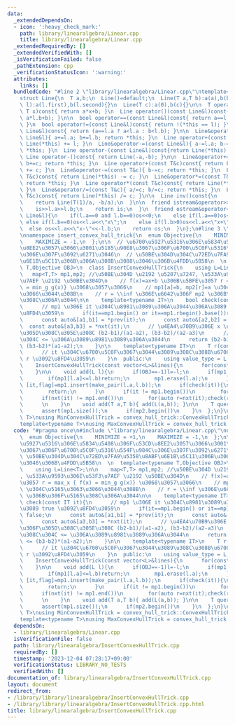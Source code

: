 ```yaml
---
data:
  _extendedDependsOn:
  - icon: ':heavy_check_mark:'
    path: library/linearalgebra/Linear.cpp
    title: library/linearalgebra/Linear.cpp
  _extendedRequiredBy: []
  _extendedVerifiedWith: []
  _isVerificationFailed: false
  _pathExtension: cpp
  _verificationStatusIcon: ':warning:'
  attributes:
    links: []
  bundledCode: "#line 2 \"library/linearalgebra/Linear.cpp\"\ntemplate<typename T>\n\
    struct Line{\n  T a,b;\n  Line()=default;\n  Line(T a,T b):a(a),b(b){}\n  Line(pair<T,T>\
    \ l):a(l.first),b(l.second){}\n  Line(T c):a(0),b(c){}\n\n  T operator()(const\
    \ T x)const{ return a*x+b; }\n  Line operator()(const Line&l)const{ return Line(a*l.a,\
    \ a*l.b+b); }\n\n  bool operator==(const Line&l)const{ return a==l.a and b==l.b;\
    \ }\n  bool operator!=(const Line&l)const{ return !(*this == l); }\n  bool operator<(const\
    \ Line&l)const{ return (a==l.a ? a<l.a : b<l.b); }\n\n  Line&operator+=(const\
    \ Line&l){ a+=l.a; b+=l.b; return *this; }\n  Line operator+(const Line&l)const{return\
    \ Line(*this) += l; }\n  Line&operator-=(const Line&l){ a-=l.a; b-=l.b; return\
    \ *this; }\n  Line operator-(const Line&l)const{return Line(*this) -= l; }\n \
    \ Line operator-()const{ return Line(-a,-b); }\n\n  Line&operator+=(const T&c){\
    \ b+=c; return *this; }\n  Line operator+(const T&c)const{ return Line(*this)\
    \ += c; }\n  Line&operator-=(const T&c){ b-=c; return *this; }\n  Line operator-(const\
    \ T&c)const{ return Line(*this) -= c; }\n  Line&operator*=(const T&c){ a*=c; b*=c;\
    \ return *this; }\n  Line operator*(const T&c)const{ return Line(*this) *= c;\
    \ }\n  Line&operator/=(const T&c){ a/=c; b/=c; return *this; }\n  Line operator/(const\
    \ T&c)const{ return Line(*this) /= c; }\n\n  Line inv()const{\n    assert(a!=0);\n\
    \    return Line(T(1)/a, -b/a);\n  }\n\n  friend istream&operator>>(istream&is,Line&l){\n\
    \    is>>l.a>>l.b;\n    return is;\n  }\n  friend ostream&operator<<(ostream&os,const\
    \ Line&l){\n    if(l.a==0 and l.b==0)os<<0;\n    else if(l.a==0)os<<l.b;\n   \
    \ else if(l.b==0)os<<l.a<<\"x\";\n    else if(l.b>0)os<<l.a<<\"x+\"<<l.b;\n  \
    \  else os<<l.a<<\"x-\"<<-l.b;\n    return os;\n  }\n};\n#line 3 \"library/linearalgebra/InsertConvexHullTrick.cpp\"\
    \nnamespace insert_convex_hull_trick{\n  enum Objective{\n    MINIMIZE = +1,\n\
    \    MAXIMIZE = -1,\n  };\n\n  // \u6700\u5927\u5316\u306E\u5834\u5408\u306F\u53CD\
    \u8EE2\u3057\u3066\u3001\u5185\u90E8\u3067\u306F\u6700\u5C0F\u5316\u554F\u984C\
    \u306E\u307F\u3092\u6271\u3046\n  // \u50BE\u304D\u304C\u72ED\u7FA9\u5358\u8ABF\
    \u6E1B\u5C11\u306B\u306A\u308B\u3088\u3046\u306B\u4FDD\u5B58\n  \n  template<typename\
    \ T,Objective OBJ>\n  class InsertConvexHullTrick{\n    using L=Line<T>;\n\n \
    \   map<T,T> mp1,mp2; //\u50BE\u304D \u2192 \u5207\u7247, \u533A\u9593\u306E\u53F3\
    \u7AEF \u2192 \u50BE\u304D\n    // f(x)=ax+b \u306B\u5BFE\u3057 r = max_x { f(x)\
    \ = min_g g(x)} \u3068\u3057\u3066\n    // mp1[a]=b, mp2[r]=a \u304C\u5165\u3063\
    \u3066\u3044\u308B\n    // r = \\inf \u306E\u6642\u306F mp2 \u306B\u306F\u5165\
    \u308C\u306A\u3044\n\n    template<typename IT>\n    bool check(const IT it){\n\
    \      // mp1 \u306E it \u304C\u8981\u3089\u306A\u3044\u306A\u3089 true \u3092\
    \u8FD4\u3059\n      if(it==mp1.begin() or it==mp1.rbegin().base())return false;\n\
    \      const auto&[a1,b1] = *prev(it);\n      const auto&[a2,b2] = *it;\n    \
    \  const auto&[a3,b3] = *nxt(it);\n      // \u4EA4\u70B9\u306E x \u5EA7\u6A19\u306F\
    \u305D\u308C\u305E\u308C (b2-b1)/(a1-a2), (b3-b2)/(a2-a3)\n      // \u3053\u308C\
    \u304C <= \u306A\u3089\u8981\u3089\u306A\u3044\n      return (b2-b1)*(a2-a3) <=\
    \ (b3-b2)*(a1-a2);\n    }\n\n    template<typename IT>\n    T r(const IT it){\n\
    \      // it \u304C\u6700\u5C0F\u3067\u3044\u3089\u308C\u308B\u6700\u5927\u306E\
    \ r \u3092\u8FD4\u3059\n    }\n  public:\n    using value_type = L;\n\n    InsertConvexHullTrick()=default;\n\
    \    InsertConvexHullTrick(const vector<L>&lines){\n      for(const auto&l:lines)add(l);\n\
    \    }\n\n    void add(L l){\n      if(OBJ==-1)l=-l;\n      if(mp1.count(l.a)){\n\
    \        if(mp1[l.a]<=l.b)return;\n        mp1.erase(l.a);\n      }\n      auto\
    \ [it,flag]=mp1.insert(make_pair(l.a,l.b));\n      if(check(it)){\n        mp1.erase(it);\n\
    \        return;\n      }\n      if(it != mp1.begin())\n        for(auto l=pre(it);check(l);l=--mp1.erase(l)){}\n\
    \      if(nxt(it) != mp1.end())\n        for(auto r=nxt(it);check(r);r=mp1.erase(r)){}\n\
    \      \n    }\n    void add(T a,T b){ add(L(a,b)); }\n\n    T query(T x)const{\n\
    \      assert(mp1.size());\n      if(mp2.begin())\n    }\n  };\n}\ntemplate<typename\
    \ T>\nusing MinConvexHullTrick = convex_hull_trick::ConvexHullTrick<T,convex_hull_trick::Objective::MINIMIZE>;\n\
    template<typename T>\nusing MaxConvexHullTrick = convex_hull_trick::ConvexHullTrick<T,convex_hull_trick::Objective::MAXIMIZE>;\n"
  code: "#pragma once\n#include \"library/linearalgebra/Linear.cpp\"\nnamespace insert_convex_hull_trick{\n\
    \  enum Objective{\n    MINIMIZE = +1,\n    MAXIMIZE = -1,\n  };\n\n  // \u6700\
    \u5927\u5316\u306E\u5834\u5408\u306F\u53CD\u8EE2\u3057\u3066\u3001\u5185\u90E8\
    \u3067\u306F\u6700\u5C0F\u5316\u554F\u984C\u306E\u307F\u3092\u6271\u3046\n  //\
    \ \u50BE\u304D\u304C\u72ED\u7FA9\u5358\u8ABF\u6E1B\u5C11\u306B\u306A\u308B\u3088\
    \u3046\u306B\u4FDD\u5B58\n  \n  template<typename T,Objective OBJ>\n  class InsertConvexHullTrick{\n\
    \    using L=Line<T>;\n\n    map<T,T> mp1,mp2; //\u50BE\u304D \u2192 \u5207\u7247\
    , \u533A\u9593\u306E\u53F3\u7AEF \u2192 \u50BE\u304D\n    // f(x)=ax+b \u306B\u5BFE\
    \u3057 r = max_x { f(x) = min_g g(x)} \u3068\u3057\u3066\n    // mp1[a]=b, mp2[r]=a\
    \ \u304C\u5165\u3063\u3066\u3044\u308B\n    // r = \\inf \u306E\u6642\u306F mp2\
    \ \u306B\u306F\u5165\u308C\u306A\u3044\n\n    template<typename IT>\n    bool\
    \ check(const IT it){\n      // mp1 \u306E it \u304C\u8981\u3089\u306A\u3044\u306A\
    \u3089 true \u3092\u8FD4\u3059\n      if(it==mp1.begin() or it==mp1.rbegin().base())return\
    \ false;\n      const auto&[a1,b1] = *prev(it);\n      const auto&[a2,b2] = *it;\n\
    \      const auto&[a3,b3] = *nxt(it);\n      // \u4EA4\u70B9\u306E x \u5EA7\u6A19\
    \u306F\u305D\u308C\u305E\u308C (b2-b1)/(a1-a2), (b3-b2)/(a2-a3)\n      // \u3053\
    \u308C\u304C <= \u306A\u3089\u8981\u3089\u306A\u3044\n      return (b2-b1)*(a2-a3)\
    \ <= (b3-b2)*(a1-a2);\n    }\n\n    template<typename IT>\n    T r(const IT it){\n\
    \      // it \u304C\u6700\u5C0F\u3067\u3044\u3089\u308C\u308B\u6700\u5927\u306E\
    \ r \u3092\u8FD4\u3059\n    }\n  public:\n    using value_type = L;\n\n    InsertConvexHullTrick()=default;\n\
    \    InsertConvexHullTrick(const vector<L>&lines){\n      for(const auto&l:lines)add(l);\n\
    \    }\n\n    void add(L l){\n      if(OBJ==-1)l=-l;\n      if(mp1.count(l.a)){\n\
    \        if(mp1[l.a]<=l.b)return;\n        mp1.erase(l.a);\n      }\n      auto\
    \ [it,flag]=mp1.insert(make_pair(l.a,l.b));\n      if(check(it)){\n        mp1.erase(it);\n\
    \        return;\n      }\n      if(it != mp1.begin())\n        for(auto l=pre(it);check(l);l=--mp1.erase(l)){}\n\
    \      if(nxt(it) != mp1.end())\n        for(auto r=nxt(it);check(r);r=mp1.erase(r)){}\n\
    \      \n    }\n    void add(T a,T b){ add(L(a,b)); }\n\n    T query(T x)const{\n\
    \      assert(mp1.size());\n      if(mp2.begin())\n    }\n  };\n}\ntemplate<typename\
    \ T>\nusing MinConvexHullTrick = convex_hull_trick::ConvexHullTrick<T,convex_hull_trick::Objective::MINIMIZE>;\n\
    template<typename T>\nusing MaxConvexHullTrick = convex_hull_trick::ConvexHullTrick<T,convex_hull_trick::Objective::MAXIMIZE>;"
  dependsOn:
  - library/linearalgebra/Linear.cpp
  isVerificationFile: false
  path: library/linearalgebra/InsertConvexHullTrick.cpp
  requiredBy: []
  timestamp: '2023-12-04 07:28:17+09:00'
  verificationStatus: LIBRARY_NO_TESTS
  verifiedWith: []
documentation_of: library/linearalgebra/InsertConvexHullTrick.cpp
layout: document
redirect_from:
- /library/library/linearalgebra/InsertConvexHullTrick.cpp
- /library/library/linearalgebra/InsertConvexHullTrick.cpp.html
title: library/linearalgebra/InsertConvexHullTrick.cpp
---
```

